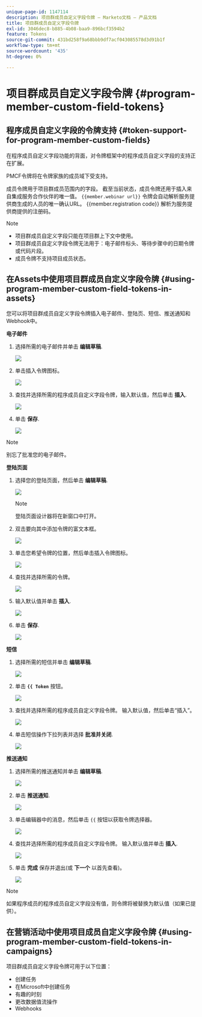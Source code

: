 ```yaml
---
unique-page-id: 1147114
description: 项目群成员自定义字段令牌 — Marketo文档 — 产品文档
title: 项目群成员自定义字段令牌
exl-id: 3046dec8-b885-4b08-baa9-896bcf3594b2
feature: Tokens
source-git-commit: 431bd258f9a68bbb9df7acf043085578d3d91b1f
workflow-type: tm+mt
source-wordcount: '435'
ht-degree: 0%

---
```


# 项目群成员自定义字段令牌 {#program-member-custom-field-tokens}

## 程序成员自定义字段的令牌支持 {#token-support-for-program-member-custom-fields}

在程序成员自定义字段功能的背面，对令牌框架中的程序成员自定义字段的支持正在扩展。

PMCF令牌将在令牌家族的成员域下受支持。

成员令牌用于项目群成员范围内的字段。 截至当前状态，成员令牌还用于插入来自集成服务合作伙伴的唯一值。 `{{member.webinar url}}` 令牌会自动解析服务提供商生成的人员的唯一确认URL。 {{member.registration code}} 解析为服务提供商提供的注册码。

>[!NOTE]
>
>* 项目群成员自定义字段只能在项目群上下文中使用。
>* 项目群成员自定义字段令牌无法用于：电子邮件标头、等待步骤中的日期令牌或代码片段。
>* 成员令牌不支持项目成员状态。

## 在Assets中使用项目群成员自定义字段令牌 {#using-program-member-custom-field-tokens-in-assets}

您可以将项目群成员自定义字段令牌插入电子邮件、登陆页、短信、推送通知和Webhook中。

**电子邮件**

1. 选择所需的电子邮件并单击 **编辑草稿**.

   ![](assets/program-member-custom-field-tokens-1.png)

1. 单击插入令牌图标。

   ![](assets/program-member-custom-field-tokens-2.png)

1. 查找并选择所需的程序成员自定义字段令牌，输入默认值，然后单击 **插入**.

   ![](assets/program-member-custom-field-tokens-3.png)

1. 单击 **保存**.

   ![](assets/program-member-custom-field-tokens-4.png)

>[!NOTE]
>
>别忘了批准您的电子邮件。

**登陆页面**

1. 选择您的登陆页面，然后单击 **编辑草稿**.

   ![](assets/program-member-custom-field-tokens-5.png)

   >[!NOTE]
   >
   >登陆页面设计器将在新窗口中打开。

1. 双击要向其中添加令牌的富文本框。

   ![](assets/program-member-custom-field-tokens-6.png)

1. 单击您希望令牌的位置，然后单击插入令牌图标。

   ![](assets/program-member-custom-field-tokens-7.png)

1. 查找并选择所需的令牌。

   ![](assets/program-member-custom-field-tokens-8.png)

1. 输入默认值并单击 **插入**.

   ![](assets/program-member-custom-field-tokens-9.png)

1. 单击 **保存**.

   ![](assets/program-member-custom-field-tokens-10.png)

**短信**

1. 选择所需的短信并单击 **编辑草稿**.

   ![](assets/program-member-custom-field-tokens-11.png)

1. 单击 **`{{ Token`** 按钮。

   ![](assets/program-member-custom-field-tokens-12.png)

1. 查找并选择所需的程序成员自定义字段令牌。 输入默认值，然后单击“插入”。

   ![](assets/program-member-custom-field-tokens-13.png)

1. 单击短信操作下拉列表并选择 **批准并关闭**.

   ![](assets/program-member-custom-field-tokens-14.png)

**推送通知**

1. 选择所需的推送通知并单击 **编辑草稿**.

   ![](assets/program-member-custom-field-tokens-15.png)

1. 单击 **推送通知**.

   ![](assets/program-member-custom-field-tokens-16.png)

1. 单击编辑器中的消息，然后单击 `{{` 按钮以获取令牌选择器。

   ![](assets/program-member-custom-field-tokens-17.png)

1. 查找并选择所需的程序成员自定义字段令牌。 输入默认值并单击 **插入**.

   ![](assets/program-member-custom-field-tokens-18.png)

1. 单击 **完成** 保存并退出(或 **下一个** 以首先查看)。

   ![](assets/program-member-custom-field-tokens-19.png)

>[!NOTE]
>
>如果程序成员的程序成员自定义字段没有值，则令牌将被替换为默认值（如果已提供）。

## 在营销活动中使用项目成员自定义字段令牌 {#using-program-member-custom-field-tokens-in-campaigns}

项目群成员自定义字段令牌可用于以下位置：

* 创建任务
* 在Microsoft中创建任务
* 有趣的时刻
* 更改数据值流操作
* Webhooks
